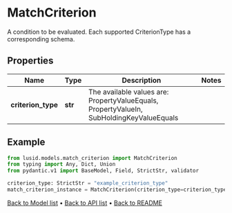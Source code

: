 # MatchCriterion

A condition to be evaluated. Each supported CriterionType has a corresponding schema.
## Properties
Name | Type | Description | Notes
------------ | ------------- | ------------- | -------------
**criterion_type** | **str** | The available values are: PropertyValueEquals, PropertyValueIn, SubHoldingKeyValueEquals | 
## Example

```python
from lusid.models.match_criterion import MatchCriterion
from typing import Any, Dict, Union
from pydantic.v1 import BaseModel, Field, StrictStr, validator

criterion_type: StrictStr = "example_criterion_type"
match_criterion_instance = MatchCriterion(criterion_type=criterion_type)

```

[Back to Model list](../README.md#documentation-for-models) &#8226; [Back to API list](../README.md#documentation-for-api-endpoints) &#8226; [Back to README](../README.md)


